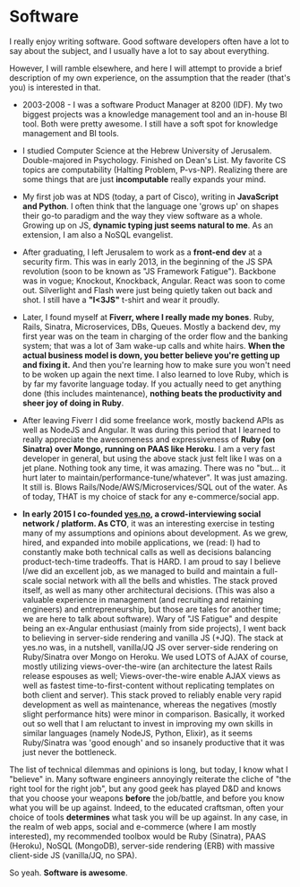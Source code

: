 # Software

I really enjoy writing software. Good software developers often have a lot to say about the subject, and I usually have a lot to say about everything. 

However, I will ramble elsewhere, and here I will attempt to provide a brief description of my own experience, on the assumption that the reader (that's you) is interested in that.

* 2003-2008 - I was a software Product Manager at 8200 (IDF). My two biggest projects was a knowledge management tool and an in-house BI tool. Both were pretty awesome. I still have a soft spot for knowledge management and BI tools. 

* I studied Computer Science at the Hebrew University of Jerusalem. Double-majored in Psychology. Finished on Dean's List. My favorite CS topics are computability (Halting Problem, P-vs-NP). Realizing there are some things that are just **incomputable** really expands your mind. 

* My first job was at NDS (today, a part of Cisco), writing in **JavaScript and Python**. I often think that the language one 'grows up' on shapes their go-to paradigm and the way they view software as a whole. Growing up on JS, **dynamic typing just seems natural to me**. As an extension, I am also a NoSQL evangelist. 

* After graduating, I left Jerusalem to work as a **front-end dev** at a security firm. This was in early 2013, in the beginning of the JS SPA revolution (soon to be known as "JS Framework Fatigue"). Backbone was in vogue; Knockout, Knockback, Angular. React was soon to come out. Silverlight and Flash were just being quietly taken out back and shot. I still have a **"I<3JS"** t-shirt and wear it proudly. 

* Later, I found myself at **Fiverr, where I really made my bones**. Ruby, Rails, Sinatra, Microservices, DBs, Queues. Mostly a backend dev, my first year was on the team in charging of the order flow and the banking system; that was a lot of 3am wake-up calls and white hairs. **When the actual business model is down, you better believe you're getting up and fixing it.** And then you're learning how to make sure you won't need to be woken up again the next time. I also learned to love Ruby, which is by far my favorite language today. If you actually need to get anything done (this includes maintenance), **nothing beats the productivity and sheer joy of doing in Ruby**. 

* After leaving Fiverr I did some freelance work, mostly backend APIs as well as NodeJS and Angular. It was during this period that I learned to really appreciate the awesomeness and expressiveness of **Ruby (on Sinatra) over Mongo, running on PAAS like Heroku**. I am a very fast developer in general, but using the above stack just felt like I was on a jet plane. Nothing took any time, it was amazing. There was no "but... it hurt later to maintain/performance-tune/whatever". It was just amazing. It still is. Blows Rails/Node/AWS/Microservices/SQL out of the water. As of today, THAT is my choice of stack for any e-commerce/social app. 

* **In early 2015 I co-founded [yes.no](https://yes.no), a crowd-interviewing social network / platform. As CTO**, it was an interesting exercise in testing many of my assumptions and opinions about development. As we grew, hired, and expanded into mobile applications, we (read: I) had to constantly make both technical calls as well as decisions balancing product-tech-time tradeoffs. That is HARD. I am proud to say I believe I/we did an excellent job, as we managed to build and maintain a full-scale social network with all the bells and whistles. The stack proved itself, as well as many other architectural decisions. (This was also a valuable experience in management (and recruiting and retaining engineers) and entrepreneurship, but those are tales for another time; we are here to talk about software). Wary of "JS Fatigue" and despite being an ex-Angular enthusiast (mainly from side projects), I went back to believing in server-side rendering and vanilla JS (+JQ). The stack at yes.no was, in a nutshell, vanilla/JQ JS over server-side rendering on Ruby/Sinatra over Mongo on Heroku. We used LOTS of AJAX of course, mostly utilizing views-over-the-wire (an architecture the latest Rails release espouses as well; Views-over-the-wire enable AJAX views as well as fastest time-to-first-content without replicating templates on both client and server). This stack proved to reliably enable very rapid development as well as maintenance, whereas the negatives (mostly slight performance hits) were minor in comparison. Basically, it worked out so well that I am reluctant to invest in improving my own skills in similar languages (namely NodeJS, Python, Elixir), as it seems Ruby/Sinatra was 'good enough' and so insanely productive that it was just never the bottleneck.

The list of technical dilemmas and opinions is long, but today, I know what I "believe" in. Many software engineers annoyingly reiterate the cliche of "the right tool for the right job", but any good geek has played D&D and knows that you choose your weapons **before** the job/battle, and before you know what you will be up against. Indeed, to the educated craftsman, often your choice of tools **determines** what task you will be up against. In any case, in the realm of web apps, social and e-commerce (where I am mostly interested), my recommended toolbox would be Ruby (Sinatra), PAAS (Heroku), NoSQL (MongoDB), server-side rendering (ERB) with massive client-side JS (vanilla/JQ, no SPA).

So yeah. **Software is awesome**. 